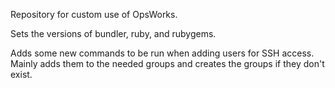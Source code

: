 Repository for custom use of OpsWorks.

Sets the versions of bundler, ruby, and rubygems.

Adds some new commands to be run when adding users for SSH access. Mainly adds them to the needed groups and creates the groups if they don't exist.
